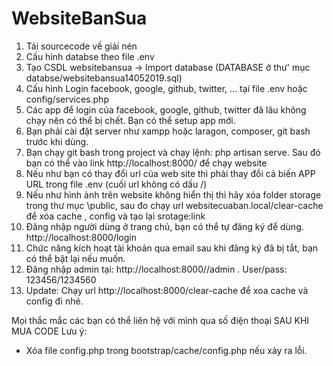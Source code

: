 # WebsiteBanSua
1. Tải sourcecode về giải nén
2. Cấu hình databse theo file .env
3. Tạo CSDL websitebansua -> Import database (DATABASE ở thư' mục databse/websitebansua14052019.sql)
4. Cấu hình Login facebook, google, github, twitter, ... tại file .env hoặc config/services.php
5. Các app để login của facebook, google, github, twitter đã lâu không chạy nên có thể bị chết. Bạn có thể setup app mới.
6. Bạn phải cài đặt server như xampp hoặc laragon, composer, git bash trước khi dùng.
7. Bạn chạy git bash trong project và chạy lệnh: php artisan serve. Sau đó bạn có thể vào link http://localhost:8000/ để chạy
website
8. Nếu như bạn có thay đổi url của web site thì phải thay đổi cả biến APP URL trong file .env (cuối url không có dấu /)
9. Nếu như hình ảnh trên website không hiển thị thì hãy xóa folder storage trong thư mục \public, sau đo chạy url
websitecuaban.local/clear-cache để xóa cache , config và tạo lại srotage:link
10. Đăng nhập người dùng ở trang chủ, bạn có thể tự đăng ký để dùng. http://localhost:8000/login
11. Chức năng kích hoạt tài khoản qua email sau khi đăng ký đã bị tắt, bạn có thể bật lại nếu muốn.
12. Đăng nhập admin tại: http://localhost:8000//admin . User/pass: 123456/1234560
13. Update: Chạy url http://localhost:8000/clear-cache để xoa cache và config đi nhé.

Mọi thắc mắc các bạn có thể liên hệ với mình qua số điện thoại SAU KHI MUA CODE
Lưu ý:
- Xóa file config.php trong bootstrap/cache/config.php nếu xảy ra lỗi.
